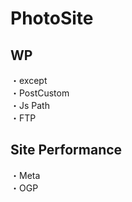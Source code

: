 # PhotoSite  

## WP  
・except           
・PostCustom  
・Js Path  
・FTP

## Site Performance
・Meta  
・OGP
